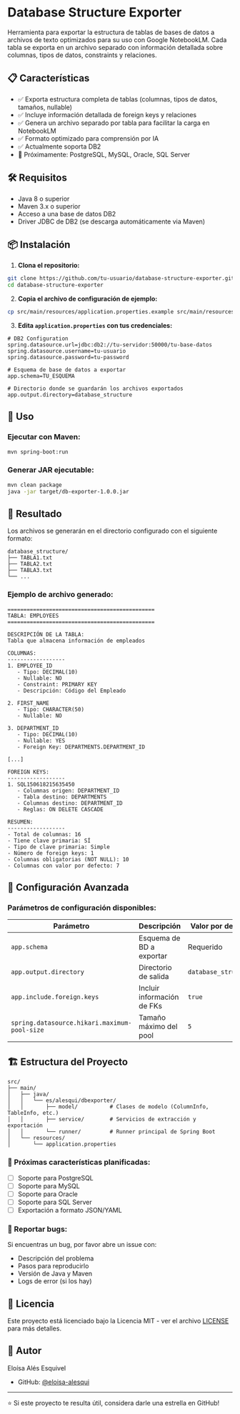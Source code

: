 # Database Structure Exporter

Herramienta para exportar la estructura de tablas de bases de datos a archivos de texto optimizados para su uso con Google NotebookLM. Cada tabla se exporta en un archivo separado con información detallada sobre columnas, tipos de datos, constraints y relaciones.

## 📋 Características

- ✅ Exporta estructura completa de tablas (columnas, tipos de datos, tamaños, nullable)
- ✅ Incluye información detallada de foreign keys y relaciones
- ✅ Genera un archivo separado por tabla para facilitar la carga en NotebookLM
- ✅ Formato optimizado para comprensión por IA
- ✅ Actualmente soporta DB2
- 🔄 Próximamente: PostgreSQL, MySQL, Oracle, SQL Server

## 🛠️ Requisitos

- Java 8 o superior
- Maven 3.x o superior
- Acceso a una base de datos DB2
- Driver JDBC de DB2 (se descarga automáticamente via Maven)

## 📦 Instalación

1. **Clona el repositorio:**
```bash
git clone https://github.com/tu-usuario/database-structure-exporter.git
cd database-structure-exporter
```

2. **Copia el archivo de configuración de ejemplo:**
```bash
cp src/main/resources/application.properties.example src/main/resources/application.properties
```

3. **Edita `application.properties` con tus credenciales:**
```properties
# DB2 Configuration
spring.datasource.url=jdbc:db2://tu-servidor:50000/tu-base-datos
spring.datasource.username=tu-usuario
spring.datasource.password=tu-password

# Esquema de base de datos a exportar
app.schema=TU_ESQUEMA

# Directorio donde se guardarán los archivos exportados
app.output.directory=database_structure
```

## 🚀 Uso

### Ejecutar con Maven:
```bash
mvn spring-boot:run
```

### Generar JAR ejecutable:
```bash
mvn clean package
java -jar target/db-exporter-1.0.0.jar
```

## 📁 Resultado

Los archivos se generarán en el directorio configurado con el siguiente formato:

```
database_structure/
├── TABLA1.txt
├── TABLA2.txt
├── TABLA3.txt
└── ...
```

### Ejemplo de archivo generado:
```
==============================================
TABLA: EMPLOYEES
==============================================

DESCRIPCIÓN DE LA TABLA:
Tabla que almacena información de empleados

COLUMNAS:
------------------
1. EMPLOYEE_ID
   - Tipo: DECIMAL(10)
   - Nullable: NO
   - Constraint: PRIMARY KEY
   - Descripción: Código del Empleado

2. FIRST_NAME
   - Tipo: CHARACTER(50)
   - Nullable: NO

3. DEPARTMENT_ID
   - Tipo: DECIMAL(10)
   - Nullable: YES
   - Foreign Key: DEPARTMENTS.DEPARTMENT_ID

[...]

FOREIGN KEYS:
------------------
1. SQL150618215635450
   - Columnas origen: DEPARTMENT_ID
   - Tabla destino: DEPARTMENTS
   - Columnas destino: DEPARTMENT_ID
   - Reglas: ON DELETE CASCADE

RESUMEN:
------------------
- Total de columnas: 16
- Tiene clave primaria: SÍ
- Tipo de clave primaria: Simple
- Número de foreign keys: 1
- Columnas obligatorias (NOT NULL): 10
- Columnas con valor por defecto: 7

```

## 🔧 Configuración Avanzada

### Parámetros de configuración disponibles:

| Parámetro | Descripción | Valor por defecto |
|-----------|-------------|-------------------|
| `app.schema` | Esquema de BD a exportar | Requerido |
| `app.output.directory` | Directorio de salida | `database_structure` |
| `app.include.foreign.keys` | Incluir información de FKs | `true` |
| `spring.datasource.hikari.maximum-pool-size` | Tamaño máximo del pool | `5` |

## 🏗️ Estructura del Proyecto

```
src/
├── main/
│   ├── java/
│   │   └── es/alesqui/dbexporter/
│   │       ├── model/          # Clases de modelo (ColumnInfo, TableInfo, etc.)
│   │       ├── service/        # Servicios de extracción y exportación
│   │       └── runner/         # Runner principal de Spring Boot
│   └── resources/
│       └── application.properties
```

### 🚀 Próximas características planificadas:
- [ ] Soporte para PostgreSQL
- [ ] Soporte para MySQL
- [ ] Soporte para Oracle
- [ ] Soporte para SQL Server
- [ ] Exportación a formato JSON/YAML

### 🐛 Reportar bugs:
Si encuentras un bug, por favor abre un issue con:

- Descripción del problema
- Pasos para reproducirlo
- Versión de Java y Maven
- Logs de error (si los hay)

## 📝 Licencia

Este proyecto está licenciado bajo la Licencia MIT - ver el archivo [LICENSE](LICENSE) para más detalles.

## 👤 Autor

Eloísa Alés Esquivel
- GitHub: [@eloisa-alesqui](https://github.com/eloisa-alesqui)

---

⭐️ Si este proyecto te resulta útil, considera darle una estrella en GitHub!
